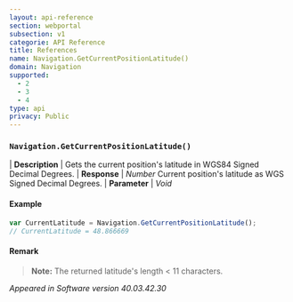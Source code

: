 ```yaml
---
layout: api-reference
section: webportal
subsection: v1
categorie: API Reference
title: References
name: Navigation.GetCurrentPositionLatitude()
domain: Navigation
supported:
  - 2
  - 3
  - 4
type: api
privacy: Public
---
```


### `Navigation.GetCurrentPositionLatitude()`

| **Description** | Gets the current position's latitude in WGS84 Signed Decimal Degrees.
| **Response** | *Number*  Current position's latitude as WGS Signed Decimal Degrees.
| **Parameter**   | *Void*

#### Example

```javascript
var CurrentLatitude = Navigation.GetCurrentPositionLatitude();
// CurrentLatitude = 48.866669
```

#### Remark

>**Note:** The returned latitude's length < 11 characters.

*Appeared in Software version 40.03.42.30*